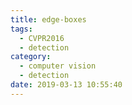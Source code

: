 ```yaml
---
title: edge-boxes
tags:
  - CVPR2016
  - detection
category:
  - computer vision
  - detection
date: 2019-03-13 10:55:40
---
```

